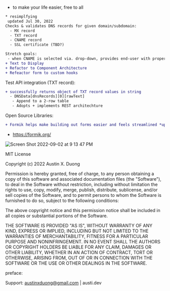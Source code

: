 * to make your life easier, free to all

``` diff
* resimplfying
 updated Jul 30, 2022
Checks & validates DNS records for given domain/subdomain: 
  - MX record
  - TXT record
  - CNAME record
  - SSL certificate (TBD?)

Stretch goals:
 - when CNAME is selected via. drop-down, provides end-user with proper text format to target CNAME in DNS config.
+ Text to Display
+ Refactor to Component Architecture
+ Refeactor form to custom hooks

```

Test API integration (TXT record):
```diff
+ successfully returns object of TXT record values in string
  - DNSData[dnsRecords][0][rawText]
   - Append to a 2-row table
   - Adopts + implements REST architechture

```

Open Source Libraries:
```diff
+ Formik helps make building out forms easier and feels streamlined *updated Sept 11, 2022
```
- https://formik.org/ 

![Screen Shot 2022-09-02 at 9 13 47 PM](https://user-images.githubusercontent.com/78833034/188255482-c650704d-1963-450f-b01f-f315e9d69400.png)


MIT License

Copyright (c) 2022 Austin X. Duong

Permission is hereby granted, free of charge, to any person obtaining a copy of this software and associated documentation files (the "Software"), to deal in the Software without restriction, including without limitation the rights to use, copy, modify, merge, publish, distribute, sublicense, and/or sell copies of the Software, and to permit persons to whom the Software is furnished to do so, subject to the following conditions:

The above copyright notice and this permission notice shall be included in all copies or substantial portions of the Software.

THE SOFTWARE IS PROVIDED "AS IS", WITHOUT WARRANTY OF ANY KIND, EXPRESS OR IMPLIED, INCLUDING BUT NOT LIMITED TO THE WARRANTIES OF MERCHANTABILITY, FITNESS FOR A PARTICULAR PURPOSE AND NONINFRINGEMENT. IN NO EVENT SHALL THE AUTHORS OR COPYRIGHT HOLDERS BE LIABLE FOR ANY CLAIM, DAMAGES OR OTHER LIABILITY, WHETHER IN AN ACTION OF CONTRACT, TORT OR OTHERWISE, ARISING FROM, OUT OF OR IN CONNECTION WITH THE SOFTWARE OR THE USE OR OTHER DEALINGS IN THE SOFTWARE.

preface:


Support: austinxduong@gmail.com | austi.dev

